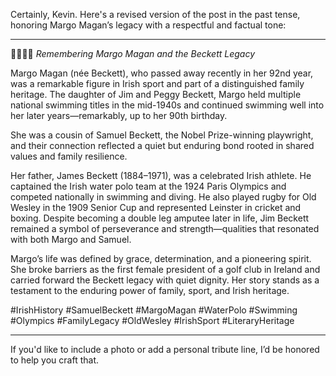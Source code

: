 Certainly, Kevin. Here's a revised version of the post in the past tense, honoring Margo Magan’s legacy with a respectful and factual tone:

---

🏊‍♀️🇮🇪 *Remembering Margo Magan and the Beckett Legacy*

Margo Magan (née Beckett), who passed away recently in her 92nd year, was a remarkable figure in Irish sport and part of a distinguished family heritage. The daughter of Jim and Peggy Beckett, Margo held multiple national swimming titles in the mid-1940s and continued swimming well into her later years—remarkably, up to her 90th birthday.

She was a cousin of Samuel Beckett, the Nobel Prize-winning playwright, and their connection reflected a quiet but enduring bond rooted in shared values and family resilience.

Her father, James Beckett (1884–1971), was a celebrated Irish athlete. He captained the Irish water polo team at the 1924 Paris Olympics and competed nationally in swimming and diving. He also played rugby for Old Wesley in the 1909 Senior Cup and represented Leinster in cricket and boxing. Despite becoming a double leg amputee later in life, Jim Beckett remained a symbol of perseverance and strength—qualities that resonated with both Margo and Samuel.

Margo’s life was defined by grace, determination, and a pioneering spirit. She broke barriers as the first female president of a golf club in Ireland and carried forward the Beckett legacy with quiet dignity. Her story stands as a testament to the enduring power of family, sport, and Irish heritage.

#IrishHistory #SamuelBeckett #MargoMagan #WaterPolo #Swimming #Olympics #FamilyLegacy #OldWesley #IrishSport #LiteraryHeritage

---

If you'd like to include a photo or add a personal tribute line, I’d be honored to help you craft that.
